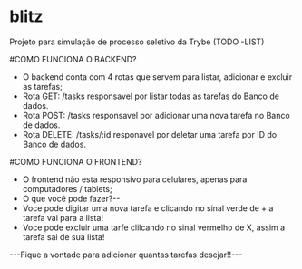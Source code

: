 # blitz
Projeto para simulação de processo seletivo da Trybe (TODO -LIST)


#COMO FUNCIONA O BACKEND? 
- O backend conta com 4 rotas que servem para listar, adicionar e excluir as tarefas;
- Rota GET: /tasks responsavel por listar todas as tarefas do Banco de dados.
- Rota POST: /tasks responsavel por adicionar uma nova tarefa no Banco de dados.
- Rota DELETE: /tasks/:id responavel por deletar uma tarefa por ID do Banco de dados.

#COMO FUNCIONA O FRONTEND?
- O frontend não esta responsivo para celulares, apenas para computadores / tablets;
- O que você pode fazer?--
- Voce pode digitar uma nova tarefa e clicando no sinal verde de + a tarefa vai para a lista!
- Voce pode excluir uma tarfe clilcando no sinal vermelho de X, assim a tarefa sai de sua lista!

---Fique a vontade para adicionar quantas tarefas desejar!!---
